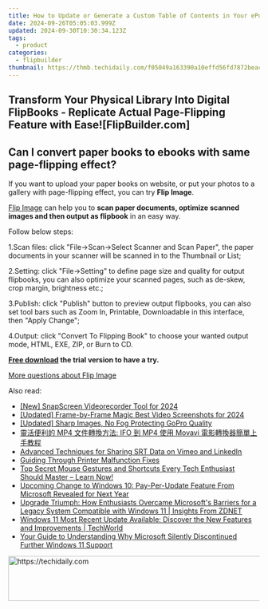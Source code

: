 ```yaml
---
title: How to Update or Generate a Custom Table of Contents in Your ePub Book with FlipBook - A Step-by-Step Guide
date: 2024-09-26T05:05:03.999Z
updated: 2024-09-30T10:30:34.123Z
tags:
  - product
categories:
  - flipbuilder
thumbnail: https://thmb.techidaily.com/f05049a163390a10effd56fd7872beac0cf9789080e0cebdf0db85a2c18febb4.jpg
---
```


## Transform Your Physical Library Into Digital FlipBooks - Replicate Actual Page-Flipping Feature with Ease![FlipBuilder.com]

## Can I convert paper books to ebooks with same page-flipping effect?

If you want to upload your paper books on website, or put your photos to a gallery with page-flipping effect, you can try **Flip Image**. 

[Flip Image](https://tools.techidaily.com/flipbuilder/products/) can help you to **scan paper documents, optimize scanned images and then output as flipbook** in an easy way.

Follow below steps:

1.Scan files: click "File->Scan->Select Scanner and Scan Paper", the paper documents in your scanner will be scanned in to the Thumbnail or List;

2.Setting: click "File->Setting" to define page size and quality for output flipbooks, you can also optimize your scanned pages, such as de-skew, crop margin, brightness etc.;

3.Publish: click "Publish" button to preview output flipbooks, you can also set tool bars such as Zoom In, Printable, Downloadable in this interface, then "Apply Change";

4.Output: click "Convert To Flipping Book" to choose your wanted output mode, HTML, EXE, ZIP, or Burn to CD.

**[Free download](https://tools.techidaily.com/flipbuilder/products/) the trial version to have a try.** 

[More questions about Flip Image](https://tools.techidaily.com/flipbuilder/products/)

<ins class="adsbygoogle"
     style="display:block"
     data-ad-format="autorelaxed"
     data-ad-client="ca-pub-7571918770474297"
     data-ad-slot="1223367746"></ins>

<ins class="adsbygoogle"
     style="display:block"
     data-ad-client="ca-pub-7571918770474297"
     data-ad-slot="8358498916"
     data-ad-format="auto"
     data-full-width-responsive="true"></ins>

<span class="atpl-alsoreadstyle">Also read:</span>
<div><ul>
<li><a href="https://facebook-videos.techidaily.com/new-snapscreen-videorecorder-tool-for-2024/"><u>[New] SnapScreen Videorecorder Tool for 2024</u></a></li>
<li><a href="https://screen-activity-recording.techidaily.com/updated-frame-by-frame-magic-best-video-screenshots-for-2024/"><u>[Updated] Frame-by-Frame Magic Best Video Screenshots for 2024</u></a></li>
<li><a href="https://extra-skills.techidaily.com/updated-sharp-images-no-fog-protecting-gopro-quality/"><u>[Updated] Sharp Images, No Fog Protecting GoPro Quality</u></a></li>
<li><a href="https://discover-hacks.techidaily.com/mp4-ifo-mp4-movavi/"><u>靈活便利的 MP4 文件轉換方法: IFO 到 MP4 使用 Movavi 電影轉換器簡單上手教程</u></a></li>
<li><a href="https://fox-cloud.techidaily.com/advanced-techniques-for-sharing-srt-data-on-vimeo-and-linkedin/"><u>Advanced Techniques for Sharing SRT Data on Vimeo and LinkedIn</u></a></li>
<li><a href="https://printer-issues.techidaily.com/guiding-through-printer-malfunction-fixes/"><u>Guiding Through Printer Malfunction Fixes</u></a></li>
<li><a href="https://win-advanced.techidaily.com/top-secret-mouse-gestures-and-shortcuts-every-tech-enthusiast-should-master-learn-now/"><u>Top Secret Mouse Gestures and Shortcuts Every Tech Enthusiast Should Master – Learn Now!</u></a></li>
<li><a href="https://win-advanced.techidaily.com/upcoming-change-to-windows-10-pay-per-update-feature-from-microsoft-revealed-for-next-year/"><u>Upcoming Change to Windows 10: Pay-Per-Update Feature From Microsoft Revealed for Next Year</u></a></li>
<li><a href="https://win-advanced.techidaily.com/upgrade-triumph-how-enthusiasts-overcame-microsofts-barriers-for-a-legacy-system-compatible-with-windows-11-insights-from-zdnet/"><u>Upgrade Triumph: How Enthusiasts Overcame Microsoft's Barriers for a Legacy System Compatible with Windows 11 | Insights From ZDNET</u></a></li>
<li><a href="https://win-advanced.techidaily.com/windows-11-most-recent-update-available-discover-the-new-features-and-improvements-techworld/"><u>Windows 11 Most Recent Update Available: Discover the New Features and Improvements | TechWorld</u></a></li>
<li><a href="https://win-advanced.techidaily.com/your-guide-to-understanding-why-microsoft-silently-discontinued-further-windows-11-support/"><u>Your Guide to Understanding Why Microsoft Silently Discontinued Further Windows 11 Support</u></a></li>
</ul></div>

<!-- affiliate ads begin -->
<a href="https://aligracehair.sjv.io/c/5597632/1880931/19272" target="_top" id="1880931">
  <img src="//a.impactradius-go.com/display-ad/19272-1880931" border="0" alt="https://techidaily.com" width="728" height="90"/>
</a>
<img height="0" width="0" src="https://aligracehair.sjv.io/i/5597632/1880931/19272" style="position:absolute;visibility:hidden;" border="0" />
<!-- affiliate ads end -->


